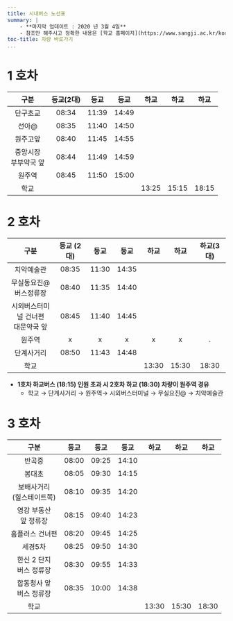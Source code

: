 ```yaml
---
title: 시내버스 노선표
summary: |
    - **마지막 업데이트 : 2020 년 3월 4일**
    - 참조만 해주시고 정확한 내용은 [학교 홈페이지](https://www.sangji.ac.kr/kor/sub06_04_01_02.do)에서 확인해주세요
toc-title: 차량 바로가기
...
```


# 1 호차

|구분                   |등교(2대)|등교 |등교 |하교 |하교 |하교 |
|:---------------------:|:-------:|:---:|:---:|:---:|:---:|:---:|
|단구초교               |08:34    |11:39|14:49|     |     |     |
|선아@                  |08:35    |11:40|14:50|     |     |     |
|원주고앞               |08:40    |11:45|14:55|     |     |     |
|중앙시장<br>부부약국 앞|08:44    |11:49|14:59|     |     |     |
|원주역                 |08:45    |11:50|15:00|     |     |     |
|학교                   |         |     |     |13:25|15:15|18:15|

# 2 호차

|구분                                |등교 (2대)|등교 |등교 |하교 |하교 |하교(3대)|
|:----------------------------------:|:--------:|:---:|:---:|:---:|:---:|:-------:|
|치악예술관                          |08:35     |11:30|14:35|     |     |         |
|무실동요진@<br>버스정류장           |08:40     |11:35|14:40|     |     |         |
|시외버스터미널 건너편<br>대문약국 앞|08:45     |11:40|14:45|     |     |         |
|원주역                              |x         |x    |x    |x    |x    |.        |
|단계사거리                          |08:50     |11:43|14:48|     |     |         |
|학교                                |          |     |     |13:30|15:30|18:30    |

- **1호차 하교버스 (18:15) 인원 초과 시 2호차 하교 (18:30) 차량이 원주역 경유**
    - 학교 → 단계사거리 → 원주역→ 시외버스터미널 → 무실요진@ → 치악예술관

# 3 호차

|구분                        |등교 |등교 |등교 |하교 |하교 |하교 |
|:--------------------------:|:---:|:---:|:---:|:---:|:---:|:---:|
|반곡중                      |08:00|09:25|14:10|     |     |     |
|봉대초                      |08:05|09:30|14:15|     |     |     |
|보배사거리<br>(힐스테이트쪽)|08:10|09:35|14:20|     |     |     |
|영강 부동산<br>앞 정류장    |08:15|09:40|14:23|     |     |     |
|홈플러스 건너편             |08:20|09:45|14:25|     |     |     |
|세경5차                     |08:25|09:50|14:30|     |     |     |
|한신 2 단지<br>버스 정류장  |08:30|09:55|14:33|     |     |     |
|합동청사 앞<br>버스 정류장  |08:35|10:00|14:38|     |     |     |
|학교                        |     |     |     |13:30|15:30|18:30|
